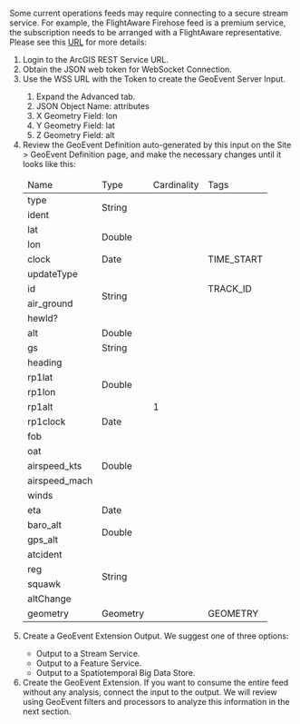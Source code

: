 <p>Some current operations feeds may require connecting to a secure stream service. For example, the FlightAware Firehose feed is a premium service, the subscription needs to be arranged with a FlightAware representative. Please see this <a href="http://www.arcgis.com/home/item.html?id=9a49618c30a54071ab75c69e3f4e6090">URL</a> for more details:</p>
<ol class="steps">
			<li>Login to the ArcGIS REST Service URL.</li>
			<li>Obtain the JSON web token for WebSocket Connection.</li>
			<li>Use the WSS URL with the Token to create the GeoEvent Server Input.</li>
<ol>
				<li>Expand the Advanced tab.</li>
				<li>JSON Object Name: attributes</li>
				<li>X Geometry Field: lon</li>
				<li>Y Geometry Field: lat</li>
				<li>Z Geometry Field: alt</li>
			</ol>
<li>Review the GeoEvent Definition auto-generated by this input on the Site > GeoEvent Definition page, and make the necessary changes until it looks like this:</li>
<table class="bordered stripe lined-columns lined-rows">
				<thead>
					<tr>
						<td>Name</td>
						<td>Type</td>
						<td>Cardinality</td>
						<td>Tags</td>
					</tr>
				</thead>
				<tbody>
					<tr>
						<td>type</td>
						<td rowspan="2">String</td>
						<td rowspan="29">1</td>
						<td rowspan="4"></td>
					</tr>
					<tr>
						<td>ident</td>
					</tr>
					<tr>
						<td>lat</td>
						<td rowspan="2">Double</td>
					</tr>
					<tr>
						<td>lon</td>
					</tr>
					<tr>
						<td>clock</td>
						<td>Date</td>
						<td>TIME_START</td>
					</tr>
					<tr>
						<td>updateType</td>
						<td rowspan="4">String</td>
						<td></td>
					</tr>
					<tr>
						<td>id</td>
						<td>TRACK_ID</td>
					</tr>
					<tr>
						<td>air_ground</td>
						<td rowspan="21"></td>
					</tr>
					<tr>
						<td>hewld?</td>
					</tr>
					<tr>
						<td>alt</td>
						<td>Double</td>
					</tr>
					<tr>
						<td>gs</td>
						<td>String</td>
					</tr>
					<tr>
						<td>heading</td>
						<td rowspan="4">Double</td>
					</tr>
					<tr>
						<td>rp1lat</td>
					</tr>
					<tr>
						<td>rp1lon</td>
					</tr>
					<tr>
						<td>rp1alt</td>
					</tr>
					<tr>
						<td>rp1clock</td>
						<td>Date</td>
					</tr>
					<tr>
						<td>fob</td>
						<td rowspan="5">Double</td>
					</tr>
					<tr>
						<td>oat</td>
					</tr>
					<tr>
						<td>airspeed_kts</td>
					</tr>
					<tr>
						<td>airspeed_mach</td>
					</tr>
					<tr>
						<td>winds</td>
					</tr>
					<tr>
						<td>eta</td>
						<td>Date</td>
					</tr>
					<tr>
						<td>baro_alt</td>
						<td rowspan="2">Double</td>
					</tr>
					<tr>
						<td>gps_alt</td>
					</tr>
					<tr>
						<td>atcident</td>
						<td rowspan="4">String</td>
					</tr>
					<tr>
						<td>reg</td>
					</tr>
					<tr>
						<td>squawk</td>
					</tr>
					<tr>
						<td>altChange</td>
					</tr>
					<tr>
						<td>geometry</td>
						<td>Geometry</td>
						<td>GEOMETRY</td>
					</tr>
				</tbody>
			</table>
<li>Create a GeoEvent Extension Output. We suggest one of three options:</li>
<ul>
				<li>Output to a Stream Service.</li>
				<li>Output to a Feature Service.</li>
				<li>Output to a Spatiotemporal Big Data Store.</li>
			</ul>
<li>Create the GeoEvent Extension. If you want to consume the entire feed without any analysis, connect the input to the output. We will review using GeoEvent filters and processors to analyze this information in the next section.</li>
		</ol>
